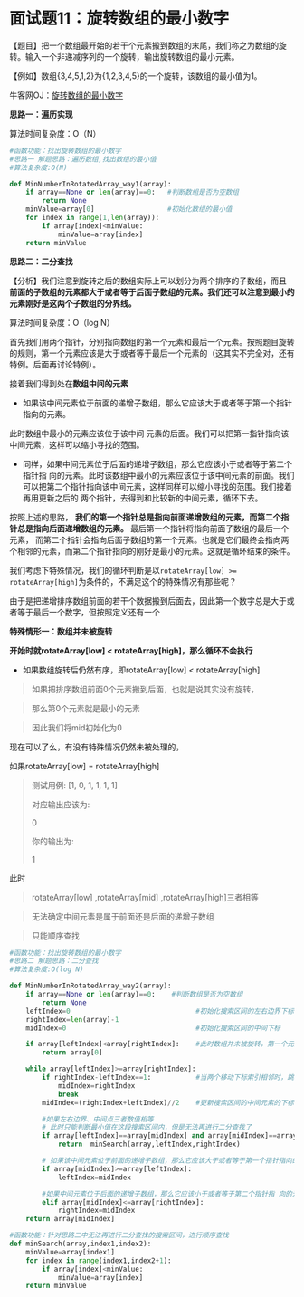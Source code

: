 # 面试题11：旋转数组的最小数字



【题目】把一个数组最开始的若干个元素搬到数组的末尾，我们称之为数组的旋转。输入一个非递减序列的一个旋转，输出旋转数组的最小元素。



【例如】数组{3,4,5,1,2}为{1,2,3,4,5}的一个旋转，该数组的最小值为1。



牛客网OJ：[旋转数组的最小数字](https://www.nowcoder.com/practice/9f3231a991af4f55b95579b44b7a01ba?tpId=13&tqId=11159&rp=1&ru=%2Fta%2Fcoding-interviews&qru=%2Fta%2Fcoding-interviews%2Fquestion-rankingg)



**思路一：遍历实现**

算法时间复杂度：O（N）

```python
#函数功能：找出旋转数组的最小数字
#思路一 解题思路：遍历数组,找出数组的最小值
#算法复杂度:O(N)

def MinNumberInRotatedArray_way1(array):
    if array==None or len(array)==0:   #判断数组是否为空数组
        return None
    minValue=array[0]                  #初始化数组的最小值
    for index in range(1,len(array)):
        if array[index]<minValue:
            minValue=array[index]
    return minValue
```



**思路二：二分查找**

【分析】我们注意到旋转之后的数组实际上可以划分为两个排序的子数组，而且 **前面的子数组的元素都大于或者等于后面子数组的元素。我们还可以注意到最小的元素刚好是这两个子数组的分界线。**

算法时间复杂度：O（log N）





首先我们用两个指针，分别指向数组的第一个元素和最后一个元素。按照题目旋转的规则，第一个元素应该是大于或者等于最后一个元素的（这其实不完全对，还有特例。后面再讨论特例）。

接着我们得到处在**数组中间的元素**

- 如果该中间元素位于前面的递增子数组，那么它应该大于或者等于第一个指针指向的元素。

此时数组中最小的元素应该位于该中间 元素的后面。我们可以把第一指针指向该中间元素，这样可以缩小寻找的范围。

- 同样，如果中间元素位于后面的递增子数组，那么它应该小于或者等于第二个指针指 向的元素。此时该数组中最小的元素应该位于该中间元素的前面。我们可以把第二个指针指向该中间元素，这样同样可以缩小寻找的范围。我们接着再用更新之后的 两个指针，去得到和比较新的中间元素，循环下去。



按照上述的思路， **我们的第一个指针总是指向前面递增数组的元素，而第二个指针总是指向后面递增数组的元素。** 最后第一个指针将指向前面子数组的最后一个元素， 而第二个指针会指向后面子数组的第一个元素。也就是它们最终会指向两个相邻的元素，而第二个指针指向的刚好是最小的元素。这就是循环结束的条件。





我们考虑下特殊情况，我们的循环判断是以`rotateArray[low] >= rotateArray[high]`为条件的，不满足这个的特殊情况有那些呢？

由于是把递增排序数组前面的若干个数据搬到后面去，因此第一个数字总是大于或者等于最后一个数字，但按照定义还有一个



**特殊情形一：数组并未被旋转**

**开始时就rotateArray[low] < rotateArray[high]，那么循环不会执行**

- 如果数组旋转后仍然有序，即rotateArray[low] < rotateArray[high]

> 如果把排序数组前面0个元素搬到后面，也就是说其实没有旋转，

> 

> 那么第0个元素就是最小的元素

> 

> 因此我们将mid初始化为0



现在可以了么，有没有特殊情况仍然未被处理的，

如果rotateArray[low] = rotateArray[high]

> 测试用例: [1, 0, 1, 1, 1, 1]
>
> 对应输出应该为:
>
> 0
>
> 你的输出为:
>
> 1

此时

> rotateArray[low] ,rotateArray[mid] ,rotateArray[high]三者相等

> 无法确定中间元素是属于前面还是后面的递增子数组

> 只能顺序查找





```python
#函数功能：找出旋转数组的最小数字
#思路二 解题思路：二分查找
#算法复杂度:O(log N)

def MinNumberInRotatedArray_way2(array):
    if array==None or len(array)==0:    #判断数组是否为空数组
        return None
    leftIndex=0                               #初始化搜索区间的左右边界下标
    rightIndex=len(array)-1
    midIndex=0                                #初始化搜索区间的中间下标

    if array[leftIndex]<array[rightIndex]:    #此时数组并未被旋转，第一个元素就是最小元素
        return array[0]

    while array[leftIndex]>=array[rightIndex]:
        if rightIndex-leftIndex==1:           #当两个移动下标索引相邻时，跳出循环
            midIndex=rightIndex
            break
        midIndex=(rightIndex+leftIndex)//2    #更新搜索区间的中间元素的下标

        #如果左右边界、中间点三者数值相等
        # 此时只能判断最小值在这段搜索区间内，但是无法再进行二分查找了
        if array[leftIndex]==array[midIndex] and array[midIndex]==array[rightIndex]:
            return  minSearch(array,leftIndex,rightIndex)

        # 如果该中间元素位于前面的递增子数组，那么它应该大于或者等于第一个指针指向的元素
        if array[midIndex]>=array[leftIndex]:
            leftIndex=midIndex

        #如果中间元素位于后面的递增子数组，那么它应该小于或者等于第二个指针指 向的元素
        elif array[midIndex]<=array[rightIndex]:
            rightIndex=midIndex
    return array[midIndex]

#函数功能：针对思路二中无法再进行二分查找的搜索区间，进行顺序查找
def minSearch(array,index1,index2):
    minValue=array[index1]
    for index in range(index1,index2+1):
        if array[index]<minValue:
            minValue=array[index]
    return minValue
```












